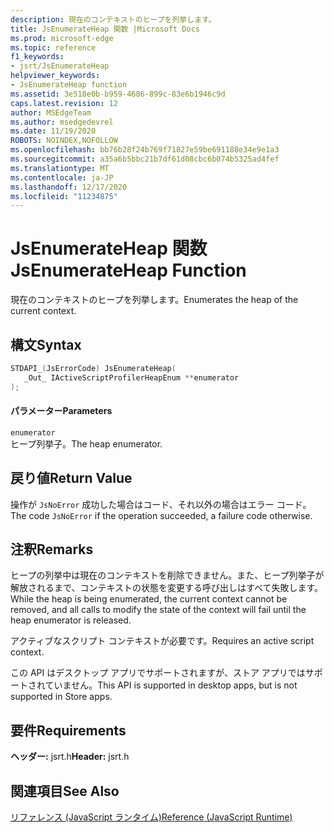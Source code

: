 ```yaml
---
description: 現在のコンテキストのヒープを列挙します。
title: JsEnumerateHeap 関数 |Microsoft Docs
ms.prod: microsoft-edge
ms.topic: reference
f1_keywords:
- jsrt/JsEnumerateHeap
helpviewer_keywords:
- JsEnumerateHeap function
ms.assetid: 3e518e0b-b959-4686-899c-83e6b1946c9d
caps.latest.revision: 12
author: MSEdgeTeam
ms.author: msedgedevrel
ms.date: 11/19/2020
ROBOTS: NOINDEX,NOFOLLOW
ms.openlocfilehash: bb76b28f24b769f71827e59be691188e34e9e1a3
ms.sourcegitcommit: a35a6b5bbc21b7df61d08cbc6b074b5325ad4fef
ms.translationtype: MT
ms.contentlocale: ja-JP
ms.lasthandoff: 12/17/2020
ms.locfileid: "11234875"
---
```

# <span data-ttu-id="948f1-103">JsEnumerateHeap 関数</span><span class="sxs-lookup"><span data-stu-id="948f1-103">JsEnumerateHeap Function</span></span>

<span data-ttu-id="948f1-104">現在のコンテキストのヒープを列挙します。</span><span class="sxs-lookup"><span data-stu-id="948f1-104">Enumerates the heap of the current context.</span></span>  
  
## <span data-ttu-id="948f1-105">構文</span><span class="sxs-lookup"><span data-stu-id="948f1-105">Syntax</span></span>  
  
```cpp  
STDAPI_(JsErrorCode) JsEnumerateHeap(  
   _Out_ IActiveScriptProfilerHeapEnum **enumerator  
);  
```  
  
#### <span data-ttu-id="948f1-106">パラメーター</span><span class="sxs-lookup"><span data-stu-id="948f1-106">Parameters</span></span>  
 `enumerator`  
 <span data-ttu-id="948f1-107">ヒープ列挙子。</span><span class="sxs-lookup"><span data-stu-id="948f1-107">The heap enumerator.</span></span>  
  
## <span data-ttu-id="948f1-108">戻り値</span><span class="sxs-lookup"><span data-stu-id="948f1-108">Return Value</span></span>  
 <span data-ttu-id="948f1-109">操作が `JsNoError` 成功した場合はコード、それ以外の場合はエラー コード。</span><span class="sxs-lookup"><span data-stu-id="948f1-109">The code `JsNoError` if the operation succeeded, a failure code otherwise.</span></span>  
  
## <span data-ttu-id="948f1-110">注釈</span><span class="sxs-lookup"><span data-stu-id="948f1-110">Remarks</span></span>  
 <span data-ttu-id="948f1-111">ヒープの列挙中は現在のコンテキストを削除できません。また、ヒープ列挙子が解放されるまで、コンテキストの状態を変更する呼び出しはすべて失敗します。</span><span class="sxs-lookup"><span data-stu-id="948f1-111">While the heap is being enumerated, the current context cannot be removed, and all calls to modify the state of the context will fail until the heap enumerator is released.</span></span>  
  
 <span data-ttu-id="948f1-112">アクティブなスクリプト コンテキストが必要です。</span><span class="sxs-lookup"><span data-stu-id="948f1-112">Requires an active script context.</span></span>  
  
 <span data-ttu-id="948f1-113">この API はデスクトップ アプリでサポートされますが、ストア アプリではサポートされていません。</span><span class="sxs-lookup"><span data-stu-id="948f1-113">This API is supported in desktop apps, but is not supported in Store apps.</span></span>  
  
## <span data-ttu-id="948f1-114">要件</span><span class="sxs-lookup"><span data-stu-id="948f1-114">Requirements</span></span>  
 <span data-ttu-id="948f1-115">**ヘッダー:** jsrt.h</span><span class="sxs-lookup"><span data-stu-id="948f1-115">**Header:** jsrt.h</span></span>  
  
## <span data-ttu-id="948f1-116">関連項目</span><span class="sxs-lookup"><span data-stu-id="948f1-116">See Also</span></span>  
 [<span data-ttu-id="948f1-117">リファレンス (JavaScript ランタイム)</span><span class="sxs-lookup"><span data-stu-id="948f1-117">Reference (JavaScript Runtime)</span></span>](../chakra-hosting/reference-javascript-runtime.md)
